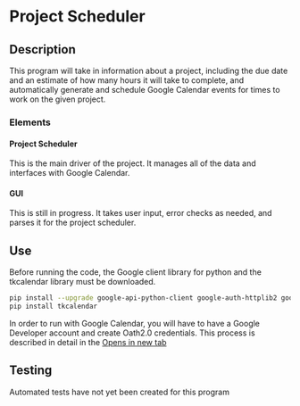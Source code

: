 # Project Scheduler 
## Description
This program will take in information about a project, including the 
due date and an estimate of how many hours it will take to complete,
and automatically generate and schedule Google Calendar events for times to 
work on the given project.
### Elements
#### Project Scheduler
This is the main driver of the project. It manages all of the data
and interfaces with Google Calendar. 
#### GUI 
This is still in progress. 
It takes user input, error checks as needed, and parses it for the project 
scheduler. 
## Use
Before running the code, the Google client library for python and the tkcalendar library must be downloaded. 
```bash
pip install --upgrade google-api-python-client google-auth-httplib2 google-auth-oauthlib
pip install tkcalendar
```
In order to run with Google Calendar, you will have to have a Google Developer account and create Oath2.0 credentials. This process is described in detail in the 
<a href="https://developers.google.com/calendar/api/quickstart/python" target="_blank">Opens in new tab</a>
## Testing
Automated tests have not yet been created for this program


